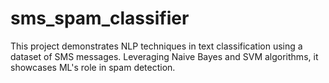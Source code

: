# sms_spam_classifier
This project demonstrates NLP techniques in text classification using a dataset of SMS messages. Leveraging Naive Bayes and SVM algorithms, it showcases ML's role in spam detection.
